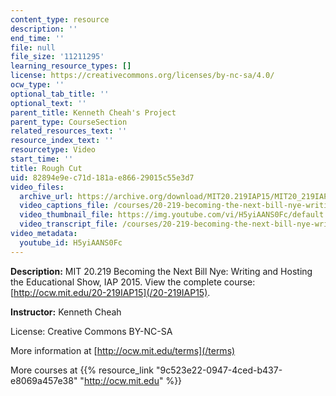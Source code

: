 ```yaml
---
content_type: resource
description: ''
end_time: ''
file: null
file_size: '11211295'
learning_resource_types: []
license: https://creativecommons.org/licenses/by-nc-sa/4.0/
ocw_type: ''
optional_tab_title: ''
optional_text: ''
parent_title: Kenneth Cheah's Project
parent_type: CourseSection
related_resources_text: ''
resource_index_text: ''
resourcetype: Video
start_time: ''
title: Rough Cut
uid: 82894e9e-c71d-181a-e866-29015c55e3d7
video_files:
  archive_url: https://archive.org/download/MIT20.219IAP15/MIT20_219IAP15_KC_D11_Rough_Cut_360p.mp4
  video_captions_file: /courses/20-219-becoming-the-next-bill-nye-writing-and-hosting-the-educational-show-january-iap-2015/425090d337a25f18a57310ab63432df2_H5yiAANS0Fc.vtt
  video_thumbnail_file: https://img.youtube.com/vi/H5yiAANS0Fc/default.jpg
  video_transcript_file: /courses/20-219-becoming-the-next-bill-nye-writing-and-hosting-the-educational-show-january-iap-2015/ae95d141d4c4e840e9f8c296473e5486_H5yiAANS0Fc.pdf
video_metadata:
  youtube_id: H5yiAANS0Fc
---
```


**Description:** MIT 20.219 Becoming the Next Bill Nye: Writing and Hosting the Educational Show, IAP 2015. View the complete course: [http://ocw.mit.edu/20-219IAP15](/20-219IAP15).

**Instructor:** Kenneth Cheah

License: Creative Commons BY-NC-SA

More information at [http://ocw.mit.edu/terms](/terms)

More courses at {{% resource_link "9c523e22-0947-4ced-b437-e8069a457e38" "http://ocw.mit.edu" %}}

